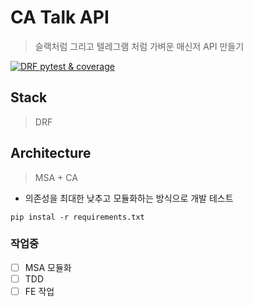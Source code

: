 # CA Talk API

> 슬랙처럼 그리고 텔레그램 처럼 가벼운 매신저 API 만들기

[![DRF pytest & coverage](https://github.com/CodeMath/catalks_be/actions/workflows/pytest-django.yml/badge.svg)](https://github.com/CodeMath/catalks_be/actions/workflows/pytest-django.yml)

## Stack
> DRF

## Architecture
> MSA + CA

* 의존성을 최대한 낮추고 모듈화하는 방식으로 개발 테스트


```shell
pip instal -r requirements.txt
```

### 작업중

- [ ] MSA 모듈화
- [ ] TDD
- [ ] FE 작업